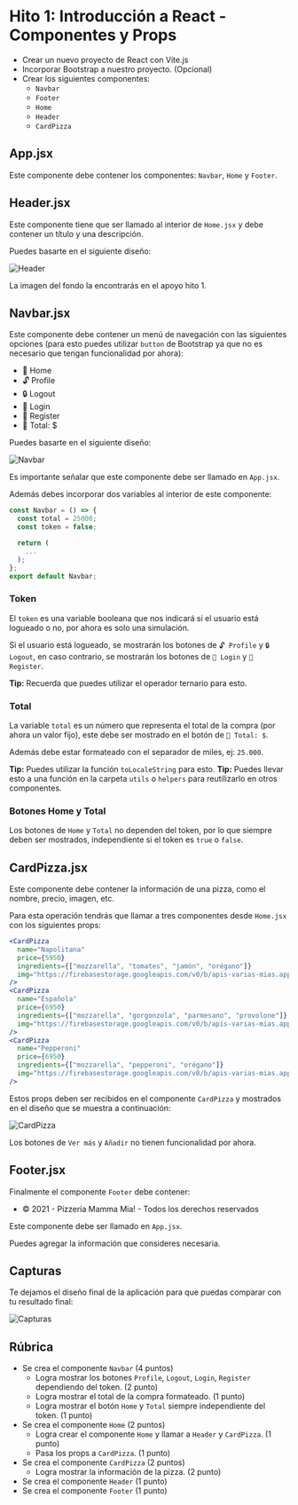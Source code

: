 # Hito 1: Introducción a React - Componentes y Props

- Crear un nuevo proyecto de React con Vite.js
- Incorporar Bootstrap a nuestro proyecto. (Opcional)
- Crear los siguientes componentes:
  - `Navbar`
  - `Footer`
  - `Home`
  - `Header`
  - `CardPizza`

## App.jsx

Este componente debe contener los componentes: `Navbar`, `Home` y `Footer`.

## Header.jsx

Este componente tiene que ser llamado al interior de `Home.jsx` y debe contener un título y una descripción.

Puedes basarte en el siguiente diseño:

![Header](https://i.imgur.com/1Q8Q6Zz.png)

La imagen del fondo la encontrarás en el apoyo hito 1.

## Navbar.jsx

Este componente debe contener un menú de navegación con las siguientes opciones (para esto puedes utilizar `button` de Bootstrap ya que no es necesario que tengan funcionalidad por ahora):

- 🍕 Home
- 🔓 Profile
- 🔒 Logout
- 🔐 Login
- 🔐 Register
- 🛒 Total: $

Puedes basarte en el siguiente diseño:

![Navbar](https://i.imgur.com/1Q8Q6Zz.png)

Es importante señalar que este componente debe ser llamado en `App.jsx`.

Además debes incorporar dos variables al interior de este componente:

```js
const Navbar = () => {
  const total = 25000;
  const token = false;

  return (
    ...
  );
};
export default Navbar;
```

### Token

El `token` es una variable booleana que nos indicará si el usuario está logueado o no, por ahora es solo una simulación.

Si el usuario está logueado, se mostrarán los botones de `🔓 Profile` y `🔒 Logout`, en caso contrario, se mostrarán los botones de `🔐 Login` y `🔐 Register`.

**Tip:** Recuerda que puedes utilizar el operador ternario para esto.

### Total

La variable `total` es un número que representa el total de la compra (por ahora un valor fijo), este debe ser mostrado en el botón de `🛒 Total: $`.

Además debe estar formateado con el separador de miles, ej: `25.000`.

**Tip:** Puedes utilizar la función `toLocaleString` para esto.
**Tip:** Puedes llevar esto a una función en la carpeta `utils` o `helpers` para reutilizarlo en otros componentes.

### Botones Home y Total

Los botones de `Home` y `Total` no dependen del token, por lo que siempre deben ser mostrados, independiente si el token es `true` o `false`.

## CardPizza.jsx

Este componente debe contener la información de una pizza, como el nombre, precio, imagen, etc.

Para esta operación tendrás que llamar a tres componentes desde `Home.jsx` con los siguientes props:

```jsx
<CardPizza
  name="Napolitana"
  price={5950}
  ingredients={["mozzarella", "tomates", "jamón", "orégano"]}
  img="https://firebasestorage.googleapis.com/v0/b/apis-varias-mias.appspot.com/o/pizzeria%2Fpizza-1239077_640_cl.jpg?alt=media&token=6a9a33da-5c00-49d4-9080-784dcc87ec2c"
/>
<CardPizza
  name="Española"
  price={6950}
  ingredients={["mozzarella", "gorgonzola", "parmesano", "provolone"]}
  img="https://firebasestorage.googleapis.com/v0/b/apis-varias-mias.appspot.com/o/pizzeria%2Fcheese-164872_640_com.jpg?alt=media&token=18b2b821-4d0d-43f2-a1c6-8c57bc388fab"
/>
<CardPizza
  name="Pepperoni"
  price={6950}
  ingredients={["mozzarella", "pepperoni", "orégano"]}
  img="https://firebasestorage.googleapis.com/v0/b/apis-varias-mias.appspot.com/o/pizzeria%2Fpizza-1239077_640_com.jpg?alt=media&token=e7cde87a-08d5-4040-ac54-90f6c31eb3e3"
/>
```

Estos props deben ser recibidos en el componente `CardPizza` y mostrados en el diseño que se muestra a continuación:

![CardPizza](https://i.imgur.com/1Q8Q6Zz.png)

Los botones de `Ver más` y `Añadir` no tienen funcionalidad por ahora.

## Footer.jsx

Finalmente el componente `Footer` debe contener:

- © 2021 - Pizzería Mamma Mia! - Todos los derechos reservados

Este componente debe ser llamado en `App.jsx`.

Puedes agregar la información que consideres necesaria.

## Capturas

Te dejamos el diseño final de la aplicación para que puedas comparar con tu resultado final:

![Capturas](https://i.imgur.com/1Q8Q6Zz.png)

## Rúbrica

- Se crea el componente `Navbar` (4 puntos)
  - Logra mostrar los botones `Profile`, `Logout`, `Login`, `Register` dependiendo del token. (2 punto)
  - Logra mostrar el total de la compra formateado. (1 punto)
  - Logra mostrar el botón `Home` y `Total` siempre independiente del token. (1 punto)
- Se crea el componente `Home` (2 puntos)
  - Logra crear el componente `Home` y llamar a `Header` y `CardPizza`. (1 punto)
  - Pasa los props a `CardPizza`. (1 punto)
- Se crea el componente `CardPizza` (2 puntos)
  - Logra mostrar la información de la pizza. (2 punto)
- Se crea el componente `Header` (1 punto)
- Se crea el componente `Footer` (1 punto)
